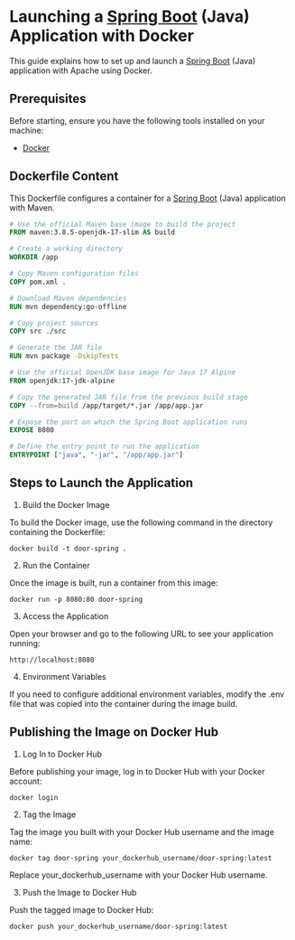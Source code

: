 # Launching a [Spring Boot](https://spring.io/) (Java) Application with Docker

This guide explains how to set up and launch a [Spring Boot](https://spring.io/) (Java) application with Apache using Docker.

## Prerequisites
  
Before starting, ensure you have the following tools installed on your machine:

- [Docker](https://www.docker.com/products/docker-desktop)

## Dockerfile Content

This Dockerfile configures a container for a [Spring Boot](https://spring.io/) (Java) application with Maven.

```Dockerfile
# Use the official Maven base image to build the project
FROM maven:3.8.5-openjdk-17-slim AS build

# Create a working directory
WORKDIR /app

# Copy Maven configuration files
COPY pom.xml .

# Download Maven dependencies
RUN mvn dependency:go-offline

# Copy project sources
COPY src ./src

# Generate the JAR file
RUN mvn package -DskipTests

# Use the official OpenJDK base image for Java 17 Alpine
FROM openjdk:17-jdk-alpine

# Copy the generated JAR file from the previous build stage
COPY --from=build /app/target/*.jar /app/app.jar

# Expose the port on which the Spring Boot application runs
EXPOSE 8080

# Define the entry point to run the application
ENTRYPOINT ["java", "-jar", "/app/app.jar"]

```
## Steps to Launch the Application

1. Build the Docker Image

To build the Docker image, use the following command in the directory containing the Dockerfile:

```
docker build -t door-spring .
```

2. Run the Container

Once the image is built, run a container from this image:

```
docker run -p 8080:80 door-spring
```

3. Access the Application

Open your browser and go to the following URL to see your application running:

```
http://localhost:8080
```

4. Environment Variables

If you need to configure additional environment variables, modify the .env file that was copied into the container during the image build.

## Publishing the Image on Docker Hub

1. Log In to Docker Hub

Before publishing your image, log in to Docker Hub with your Docker account:

```
docker login
```

2. Tag the Image

Tag the image you built with your Docker Hub username and the image name:

```
docker tag door-spring your_dockerhub_username/door-spring:latest
```
Replace your_dockerhub_username with your Docker Hub username.

3. Push the Image to Docker Hub

Push the tagged image to Docker Hub:

```
docker push your_dockerhub_username/door-spring:latest
```

